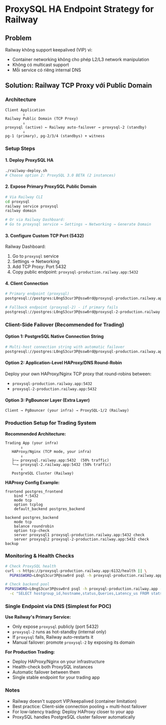 # ProxySQL HA Endpoint Strategy for Railway

## Problem
Railway không support keepalived (VIP) vì:
- Container networking không cho phép L2/L3 network manipulation
- Không có multicast support
- Mỗi service có riêng internal DNS

## Solution: Railway TCP Proxy với Public Domain

### Architecture
```
Client Application
        ↓
Railway Public Domain (TCP Proxy)
        ↓
proxysql (active) ← Railway auto-failover → proxysql-2 (standby)
        ↓
pg-1 (primary), pg-2/3/4 (standbys) + witness
```

### Setup Steps

#### 1. Deploy ProxySQL HA
```bash
./railway-deploy.sh
# Choose option 2: ProxySQL 3.0 BETA (2 instances)
```

#### 2. Expose Primary ProxySQL Public Domain
```bash
# Via Railway CLI
cd proxysql
railway service proxysql
railway domain

# Or via Railway Dashboard:
# Go to proxysql service → Settings → Networking → Generate Domain
```

#### 3. Configure Custom TCP Port (5432)
Railway Dashboard:
1. Go to `proxysql` service
2. Settings → Networking
3. Add TCP Proxy: Port 5432
4. Copy public endpoint: `proxysql-production.railway.app:5432`

#### 4. Client Connection
```bash
# Primary endpoint (proxysql)
postgresql://postgres:L0ngS3cur3P@ssw0rd@proxysql-production.railway.app:5432/postgres

# Fallback endpoint (proxysql-2) - if primary fails
postgresql://postgres:L0ngS3cur3P@ssw0rd@proxysql-2-production.railway.app:5432/postgres
```

### Client-Side Failover (Recommended for Trading)

#### Option 1: PostgreSQL Native Connection String
```bash
# Multi-host connection string with automatic failover
postgresql://postgres:L0ngS3cur3P@ssw0rd@proxysql-production.railway.app:5432,proxysql-2-production.railway.app:5432/postgres?target_session_attrs=read-write
```

#### Option 2: Application-Level HAProxy/DNS Round-Robin
Deploy your own HAProxy/Nginx TCP proxy that round-robins between:
- `proxysql-production.railway.app:5432`
- `proxysql-2-production.railway.app:5432`

#### Option 3: PgBouncer Layer (Extra Layer)
```
Client → PgBouncer (your infra) → ProxySQL-1/2 (Railway)
```

### Production Setup for Trading System

**Recommended Architecture:**
```
Trading App (your infra)
       ↓
   HAProxy/Nginx (TCP mode, your infra)
       ↓
   ├─→ proxysql.railway.app:5432  (50% traffic)
   └─→ proxysql-2.railway.app:5432 (50% traffic)
       ↓
   PostgreSQL Cluster (Railway)
```

**HAProxy Config Example:**
```haproxy
frontend postgres_frontend
    bind *:5432
    mode tcp
    option tcplog
    default_backend postgres_backend

backend postgres_backend
    mode tcp
    balance roundrobin
    option tcp-check
    server proxysql1 proxysql-production.railway.app:5432 check
    server proxysql2 proxysql-2-production.railway.app:5432 check backup
```

### Monitoring & Health Checks

```bash
# Check ProxySQL health
curl -s https://proxysql-production.railway.app:6132/health || \
  PGPASSWORD=L0ngS3cur3P@ssw0rd psql -h proxysql-production.railway.app -p 6132 -U admin -d proxysql -c "SELECT 1;"

# Check backend pool
PGPASSWORD=L0ngS3cur3P@ssw0rd psql -h proxysql-production.railway.app -p 6132 -U admin -d proxysql \
  -c "SELECT hostgroup_id,hostname,status,Queries,Latency_us FROM stats_pgsql_connection_pool;"
```

### Single Endpoint via DNS (Simplest for POC)

**Use Railway's Primary Service:**
- Only expose `proxysql` publicly (port 5432)
- `proxysql-2` runs as hot-standby (internal only)
- If `proxysql` fails, Railway auto-restarts it
- Manual failover: promote `proxysql-2` by exposing its domain

**For Production Trading:**
- Deploy HAProxy/Nginx on your infrastructure
- Health-check both ProxySQL instances
- Automatic failover between them
- Single stable endpoint for your trading app

### Notes
- Railway doesn't support VIP/keepalived (container limitation)
- Best practice: Client-side connection pooling + multi-host failover
- For low-latency trading: Deploy HAProxy closer to your app
- ProxySQL handles PostgreSQL cluster failover automatically

